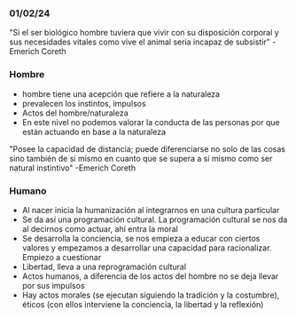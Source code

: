 ### 01/02/24
"Si el ser biológico hombre tuviera que vivir con su disposición corporal y sus necesidades vitales como vive el animal seria incapaz de subsistir"
-Emerich Coreth
### Hombre
- hombre tiene una acepción que refiere a la naturaleza
- prevalecen los instintos, impulsos
- Actos del hombre/naturaleza
- En este nivel no podemos valorar la conducta de las personas por que están actuando en base a la naturaleza

"Posee la capacidad de distancia; puede diferenciarse no solo de las cosas sino también de si mismo en cuanto que se supera a si mismo como ser natural instintivo"
-Emerich Coreth
### Humano
- Al nacer inicia la humanización al integrarnos en una cultura particular
- Se da así una programación cultural. La programación cultural se nos da al decirnos como actuar, ahí entra la moral
- Se desarrolla la conciencia, se nos empieza a educar con ciertos valores y empezamos a desarrollar una capacidad para racionalizar. Empiezo a cuestionar
- Libertad, lleva a una reprogramación cultural
- Actos humanos, a diferencia de los actos del hombre no se deja llevar por sus impulsos
- Hay actos morales (se ejecutan siguiendo la tradición y la costumbre), éticos (con ellos interviene la conciencia, la libertad y la reflexión)